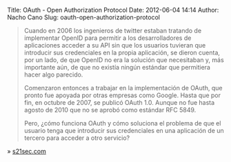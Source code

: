 Title: OAuth - Open Authorization Protocol
Date: 2012-06-04 14:14
Author: Nacho Cano
Slug: oauth-open-authorization-protocol

> Cuando en 2006 los ingenieros de twitter estaban tratando de
> implementar OpenID para permitir a los desarrolladores de aplicaciones
> acceder a su API sin que los usuarios tuvieran que introducir sus
> credenciales en la propia aplicación, se dieron cuenta, por un lado,
> de que OpenID no era la solución que necesitaban y, más importante
> aún, de que no existía ningún estándar que permitiera hacer algo
> parecido.
>
> Comenzaron entonces a trabajar en la implementación de OAuth, que
> pronto fue apoyada por otras empresas como Google. Hasta que por fin,
> en octubre de 2007, se publicó OAuth 1.0. Aunque no fue hasta agosto
> de 2010 que no se aprobó como estándar RFC 5849.
>
> Pero, ¿cómo funciona OAuth y cómo soluciona el problema de que el
> usuario tenga que introducir sus credenciales en una aplicación de un
> tercero para acceder a otro servicio?

» [s21sec.com][]

  [s21sec.com]: http://blog.s21sec.com/2012/06/oauth-open-authorization-protocol.html
    "OAuth - Open Authorization Protocol"
